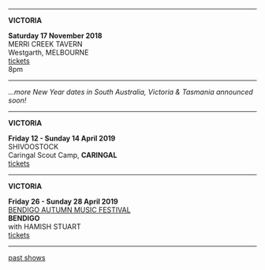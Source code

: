* * * * *   

**VICTORIA**    

**Saturday 17 November 2018**  
MERRI CREEK TAVERN  
Westgarth, MELBOURNE  
[tickets](http://www.trybooking.com/YKUQ)  
8pm  

* * * * *   

*...more New Year dates in South Australia, Victoria & Tasmania announced soon!*

* * * * *   

**VICTORIA**    

**Friday 12 - Sunday 14 April 2019**  
SHIVOOSTOCK  
Caringal Scout Camp, **CARINGAL**  
[tickets](https://www.trybooking.com/book/event?eid=419474)     

* * * * *   

**VICTORIA**    

**Friday 26 - Sunday 28 April 2019**  
[BENDIGO AUTUMN MUSIC FESTIVAL](http://www.bendigoautumnmusic.com)     
**BENDIGO**  
with HAMISH STUART    
[tickets](http://www.bendigoautumnmusic.com/)     

* * * * *  
 

[past shows](?p=shows/archive/)

